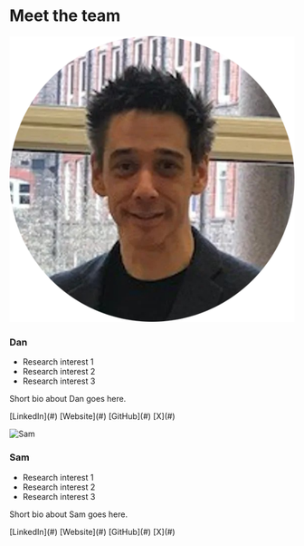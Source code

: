 # Meet the team

<div class="team-container">

<div class="team-card">
  <img src="../assets/images/dan.png" alt="Dan" class="team-photo" />
  <h3>Dan</h3>
  <ul>
    <li>Research interest 1</li>
    <li>Research interest 2</li>
    <li>Research interest 3</li>
  </ul>
  <p>Short bio about Dan goes here.</p>
  <p class="team-links">
    [LinkedIn](#) [Website](#) [GitHub](#) [X](#)
  </p>
</div>

<div class="team-card">
  <img src="assets/images/sam.png" alt="Sam" class="team-photo" />
  <h3>Sam</h3>
  <ul>
    <li>Research interest 1</li>
    <li>Research interest 2</li>
    <li>Research interest 3</li>
  </ul>
  <p>Short bio about Sam goes here.</p>
  <p class="team-links">
    [LinkedIn](#) [Website](#) [GitHub](#) [X](#)
  </p>
</div>

</div>
